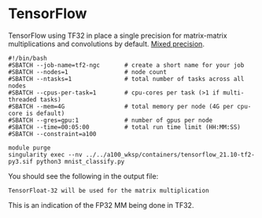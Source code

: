 # TensorFlow

TensorFlow using TF32 in place a single precision for matrix-matrix multiplications and convolutions by default. [Mixed precision](https://www.tensorflow.org/guide/mixed_precision).

```
#!/bin/bash
#SBATCH --job-name=tf2-ngc       # create a short name for your job
#SBATCH --nodes=1                # node count
#SBATCH --ntasks=1               # total number of tasks across all nodes
#SBATCH --cpus-per-task=1        # cpu-cores per task (>1 if multi-threaded tasks)
#SBATCH --mem=4G                 # total memory per node (4G per cpu-core is default)
#SBATCH --gres=gpu:1             # number of gpus per node
#SBATCH --time=00:05:00          # total run time limit (HH:MM:SS)
#SBATCH --constraint=a100

module purge
singularity exec --nv ../../a100_wksp/containers/tensorflow_21.10-tf2-py3.sif python3 mnist_classify.py
```

You should see the following in the output file:

```
TensorFloat-32 will be used for the matrix multiplication
```

This is an indication of the FP32 MM being done in TF32.
